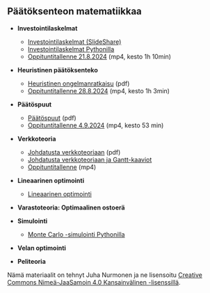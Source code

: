## Päätöksenteon matematiikkaa

* __Investointilaskelmat__
  * <a href="https://www.slideshare.net/slideshow/investointilaskelmat-123566310/123566310">Investointilaskelmat (SlideShare)</a>
  * <a href="https://nbviewer.org/github/juhanurmonen/financial-calculations/blob/main/investoinnit.ipynb">Investointilaskelmat Pythonilla</a>
  * <a href="https://video.haaga-helia.fi/media/Strategiset+paatoksentekomallitA+Investoinnit/0_8l0zad05">Oppituntitallenne 21.8.2024</a> (mp4, kesto 1h 10min)

* __Heuristinen päätöksenteko__
  *  <a href="https://haagahelia-my.sharepoint.com/:b:/g/personal/nurju_haaga-helia_fi/EQQUM1RS9YdEt7qB2_l0bzkBwYfWJmFGLUnQ_y_naAQKDg?e=T8gfd2">Heuristinen ongelmanratkaisu</a> (pdf)
  *  <a href="https://video.haaga-helia.fi/media/P%C3%A4%C3%A4toksentekomallitA+Heuristinen+p%C3%A4%C3%A4toksenteko/0_r6z7ydc8">Oppituntitallenne 28.8.2024</a> (mp4, kesto 1h 3min)

* __Päätöspuut__
  * <a href="https://haagahelia-my.sharepoint.com/:b:/g/personal/nurju_haaga-helia_fi/EXdjNU3k005AjAfrinuA4eoBOaYM_vJWcvGuQvYIQ3_Lng?e=L5ULR5">Päätöspuut</a> (pdf)
  * <a href="https://video.haaga-helia.fi/media/2024_0904_Paatoksentekomallit_Paatospuut/0_n2il45c7">Oppituntitallenne 4.9.2024</a> (mp4, kesto 53 min)
  
* __Verkkoteoria__
  * <a href="https://haagahelia-my.sharepoint.com/:b:/g/personal/nurju_haaga-helia_fi/Ef6Czcu9hrREgdJB-R3uvokBVMP7DS9JWzbrBE6T-CxJEA?e=So1kH2">Johdatusta verkkoteoriaan</a> (pdf)
  * <a href="https://nbviewer.org/github/juhanurmonen/decision-making/blob/main/verkkoteoria.ipynb">Johdatusta verkkoteoriaan ja Gantt-kaaviot</a>
  * <a href="">Oppituntitallenne</a> (mp4)
    
* __Lineaarinen optimointi__
  * <a href="https://nbviewer.org/github/juhanurmonen/decision-making/blob/main/lineaarinen_optimointi.ipynb">Lineaarinen optimointi</a>

* __Varastoteoria: Optimaalinen ostoerä__

* __Simulointi__
  * <a href="https://nbviewer.org/github/juhanurmonen/decision-making/blob/main/Monte_Carlo_simulointi_Pythonilla.ipynb">Monte Carlo -simulointi Pythonilla</a>

* __Velan optimointi__

* __Peliteoria__
  



Nämä materiaalit on tehnyt Juha Nurmonen ja ne lisensoitu <a href="http://creativecommons.org/licenses/by-sa/4.0/">Creative Commons Nimeä-JaaSamoin 4.0 Kansainvälinen -lisenssillä</a>.
